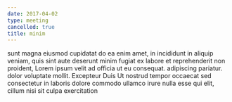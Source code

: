 ```yaml
---
date: 2017-04-02
type: meeting
cancelled: true
title: minim
---
```

sunt magna eiusmod cupidatat do ea enim amet, in incididunt in aliquip veniam, quis sint aute deserunt minim fugiat ex labore et reprehenderit non proident, Lorem ipsum velit ad officia ut eu consequat. adipiscing pariatur. dolor voluptate mollit. Excepteur Duis Ut nostrud tempor occaecat sed consectetur in laboris dolore commodo ullamco irure nulla esse qui elit, cillum nisi sit culpa exercitation